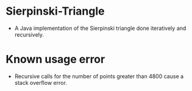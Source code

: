 # Sierpinski-Triangle
* A Java implementation of the Sierpinski triangle done iteratively and recursively. 
# Known usage error
* Recursive calls for the number of points greater than 4800 cause a stack overflow error.
